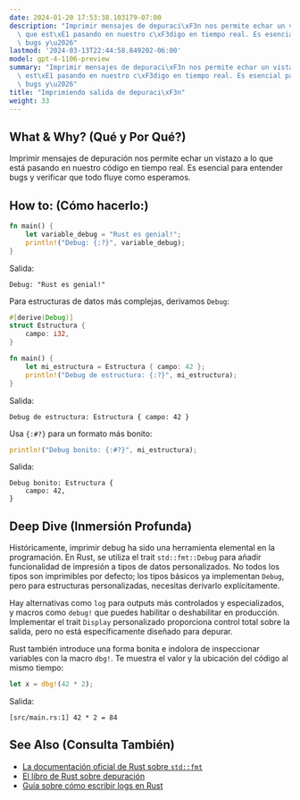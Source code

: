 ```yaml
---
date: 2024-01-20 17:53:38.103179-07:00
description: "Imprimir mensajes de depuraci\xF3n nos permite echar un vistazo a lo\
  \ que est\xE1 pasando en nuestro c\xF3digo en tiempo real. Es esencial para entender\
  \ bugs y\u2026"
lastmod: '2024-03-13T22:44:58.849202-06:00'
model: gpt-4-1106-preview
summary: "Imprimir mensajes de depuraci\xF3n nos permite echar un vistazo a lo que\
  \ est\xE1 pasando en nuestro c\xF3digo en tiempo real. Es esencial para entender\
  \ bugs y\u2026"
title: "Imprimiendo salida de depuraci\xF3n"
weight: 33
---
```


## What & Why? (Qué y Por Qué?)
Imprimir mensajes de depuración nos permite echar un vistazo a lo que está pasando en nuestro código en tiempo real. Es esencial para entender bugs y verificar que todo fluye como esperamos.

## How to: (Cómo hacerlo:)
```Rust
fn main() {
    let variable_debug = "Rust es genial!";
    println!("Debug: {:?}", variable_debug);
}
```
Salida:
```
Debug: "Rust es genial!"
```

Para estructuras de datos más complejas, derivamos `Debug`:
```Rust
#[derive(Debug)]
struct Estructura {
    campo: i32,
}

fn main() {
    let mi_estructura = Estructura { campo: 42 };
    println!("Debug de estructura: {:?}", mi_estructura);
}
```
Salida:
```
Debug de estructura: Estructura { campo: 42 }
```
Usa `{:#?}` para un formato más bonito:
```Rust
println!("Debug bonito: {:#?}", mi_estructura);
```
Salida:
```
Debug bonito: Estructura {
    campo: 42,
}
```

## Deep Dive (Inmersión Profunda)
Históricamente, imprimir debug ha sido una herramienta elemental en la programación. En Rust, se utiliza el trait `std::fmt::Debug` para añadir funcionalidad de impresión a tipos de datos personalizados. No todos los tipos son imprimibles por defecto; los tipos básicos ya implementan `Debug`, pero para estructuras personalizadas, necesitas derivarlo explícitamente.

Hay alternativas como `log` para outputs más controlados y especializados, y macros como `debug!` que puedes habilitar o deshabilitar en producción. Implementar el trait `Display` personalizado proporciona control total sobre la salida, pero no está específicamente diseñado para depurar.

Rust también introduce una forma bonita e indolora de inspeccionar variables con la macro `dbg!`. Te muestra el valor y la ubicación del código al mismo tiempo:
```Rust
let x = dbg!(42 * 2);
```
Salida:
```
[src/main.rs:1] 42 * 2 = 84
```
## See Also (Consulta También)
- [La documentación oficial de Rust sobre `std::fmt`](https://doc.rust-lang.org/std/fmt/)
- [El libro de Rust sobre depuración](https://doc.rust-lang.org/book/ch09-02-recoverable-errors-with-result.html)
- [Guía sobre cómo escribir logs en Rust](https://rust-lang-nursery.github.io/rust-cookbook/development_tools/debugging/config_log.html)
